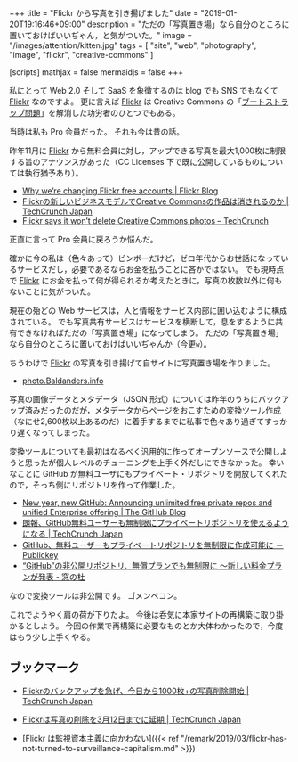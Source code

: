 +++
title = "Flickr から写真を引き揚げました"
date = "2019-01-20T19:16:46+09:00"
description = "ただの「写真置き場」なら自分のところに置いておけばいいぢゃん，と気がついた。"
image = "/images/attention/kitten.jpg"
tags = [ "site", "web", "photography", "image", "flickr", "creative-commons" ]

[scripts]
  mathjax = false
  mermaidjs = false
+++

私にとって Web 2.0 そして SaaS を象徴するのは blog でも SNS でもなくて [Flickr] なのですよ。
更に言えば [Flickr] は Creative Commons の「[ブートストラップ問題](https://mag.osdn.jp/03/09/29/0955208 "クリエイティヴ・コモンズに関する悲観的な見解 | OSDN Magazine")」を解消した功労者のひとつでもある。

当時は私も Pro 会員だった。
それも今は昔の話。

昨年11月に [Flickr] から無料会員に対し，アップできる写真を最大1,000枚に制限する旨のアナウンスがあった（CC Licenses 下で既に公開しているものについては執行猶予あり）。

- [Why we’re changing Flickr  free accounts | Flickr Blog](https://blog.flickr.net/en/2018/11/01/changing-flickr-free-accounts-1000-photos/)
- [Flickrの新しいビジネスモデルでCreative Commonsの作品は消されるのか  |  TechCrunch Japan](https://techcrunch.com/2018/11/02/flickrs-new-business-model-could-see-works-deleted-from-creative-commons/)
- [Flickr says it won’t delete Creative Commons photos – TechCrunch](https://techcrunch.com/2018/11/07/flickr-says-it-wont-delete-creative-commons-photos/)

正直に言って Pro 会員に戻ろうか悩んだ。

確かに今の私は（色々あって）ビンボーだけど，ゼロ年代からお世話になっているサービスだし，必要であるならお金を払うことに吝かではない。
でも現時点で [Flickr] にお金を払って何が得られるか考えたときに，写真の枚数以外に何もないことに気がついた。

現在の殆どの Web サービスは，人と情報をサービス内部に囲い込むように構成されている。
でも写真共有サービスはサービスを横断して，息をするように共有できなければただの「写真置き場」になってしまう。
ただの「写真置き場」なら自分のところに置いておけばいいぢゃんか（今更`w`）。

ちうわけで [Flickr] の写真を引き揚げて自サイトに写真置き場を作りました。

- [photo.Baldanders.info](https://photo.baldanders.info/)

写真の画像データとメタデータ（JSON 形式）については昨年のうちにバックアップ済みだったのだが，メタデータからページをおこすための変換ツール作成（なにせ2,600枚以上あるのだ）に着手するまでに私事で色々あり過ぎてすっかり遅くなってしまった。

変換ツールについても最初はなるべく汎用的に作ってオープンソースで公開しようと思ったが個人レベルのチューニングを上手く外だしにできなかった。
幸いなことに GitHub が無料ユーザにもプライベート・リポジトリを開放してくれたので，そっち側にリポジトリを作って作業した。

- [New year, new GitHub: Announcing unlimited free private repos and unified Enterprise offering | The GitHub Blog](https://blog.github.com/2019-01-07-new-year-new-github/)
- [朗報、GitHub無料ユーザーも無制限にプライベートリポジトリを使えるようになる  |  TechCrunch Japan](https://techcrunch.com/2019/01/07/github-free-users-now-get-unlimited-private-repositories/)
- [GitHub、無料ユーザーもプライベートリポジトリを無制限に作成可能に － Publickey](https://www.publickey1.jp/blog/19/github_4.html)
- [“GitHub”の非公開リポジトリ、無償プランでも無制限に ～新しい料金プランが発表 - 窓の杜](https://forest.watch.impress.co.jp/docs/news/1161195.html)

なので変換ツールは非公開です。
ゴメンペコン。

これでようやく肩の荷が下りたよ。
今後は呑気に本家サイトの再構築に取り掛かるとしよう。
今回の作業で再構築に必要なものとか大体わかったので，今度はもう少し上手くやる。

## ブックマーク

- [Flickrのバックアップを急げ、今日から1000枚+の写真削除開始  |  TechCrunch Japan](https://techcrunch.com/2019/02/05/flickr-deleting-photos-how-to-backup/)
- [Flickrは写真の削除を3月12日までに延期  |  TechCrunch Japan](https://techcrunch.com/2019/02/06/flickr-will-hold-off-on-deleting-photos-until-march-12th/)

- [Flickr は監視資本主義に向かわない]({{< ref "/remark/2019/03/flickr-has-not-turned-to-surveillance-capitalism.md" >}})

[Flickr]: https://www.flickr.com/
